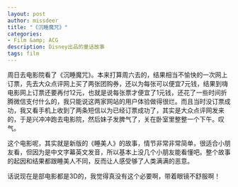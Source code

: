 ```yaml
---
layout: post
author: missdeer
title: "《沉睡魔咒》"
categories: 
- Film &amp; ACG  
description: Disney出品的童话故事
tags: film
---
```

周日去电影院看了《沉睡魔咒》。本来打算周六去的，结果相当不愉快的一次网上订票，先去大众点评网上买了两张团购券，还以为每张可以便宜7元钱，结果到嗨电影网上订票还要再付12元，也就是说每张票才便宜了1元钱，还花了一些时间折腾微信支付什么的，我只能说这两家网站的用户体验做得很烂。而且当时没订票成功，我又看手机上收到了两条短信以为已经订票成功了，其实是大众点评网发来的，于是兴冲冲跑去电影院，然后妹子发脾气了，关在卧室里整整一个下午。叹气。

这个电影呢，其实就是新版的《睡美人》的故事，情节非常非常简单，很适合小朋友看，但因为是中文字幕英文发音，所以基本上没几个小朋友能看懂吧。整个故事的起因和结果都跟睡美人不同，反而让人感受够了人类满满的恶意。

话说现在是部电影都是3D的，我觉得真没有这个必要啊，带着眼镜不舒服啊！
